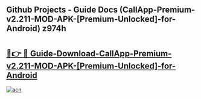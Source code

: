 ## Github Projects - Guide Docs (CallApp-Premium-v2.211-MOD-APK-[Premium-Unlocked]-for-Android) z974h

# <h2><a href="https://apkcomod.com?title=CallApp-Premium-v2.211-MOD-APK-[Premium-Unlocked]-for-Android">🔗👉 🔴 Guide-Download-CallApp-Premium-v2.211-MOD-APK-[Premium-Unlocked]-for-Android </a></h2>

[![acn](https://github.com/user-attachments/assets/0f9c940e-d8b0-45ae-aac7-cd30a18b3e1c)](https://apkcomod.com?title=CallApp-Premium-v2.211-MOD-APK-[Premium-Unlocked]-for-Android)
